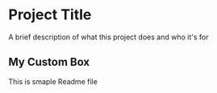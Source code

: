 
# Project Title

A brief description of what this project does and who it's for


## My Custom Box

This is smaple Readme file